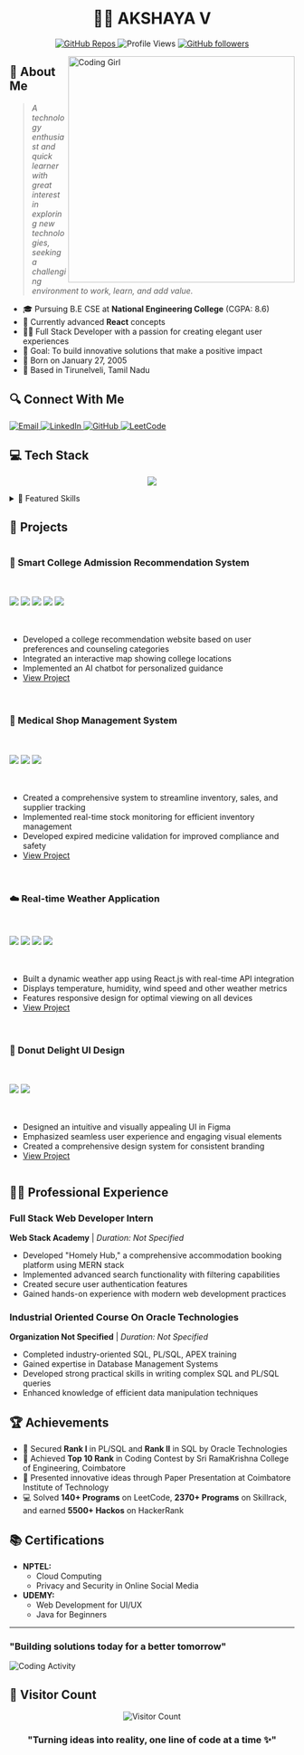 # <div align="center">👩‍💻 AKSHAYA V</div>
<p align="center">
  <a href="https://github.com/akshayav?tab=repositories">
    <img src="https://img.shields.io/badge/dynamic/json?label=Repos&query=%24.public_repos&url=https%3A%2F%2Fapi.github.com%2Fusers%2Fakshayav&style=for-the-badge&color=blueviolet&logo=github" alt="GitHub Repos">
  </a>
  <img src="https://komarev.com/ghpvc/?username=akshayav&style=for-the-badge&color=6A5ACD" alt="Profile Views">
  <a href="https://github.com/akshayav?tab=followers">
    <img src="https://img.shields.io/github/followers/akshayav?style=for-the-badge&logo=github&color=6A5ACD" alt="GitHub followers">
  </a>
</p>

<img align="right" alt="Coding Girl" width="400" src="https://cdn.dribbble.com/users/4055494/screenshots/15215756/media/d2b66c4ca0192aa26d103448b3d1518b.gif" />

## 💫 About Me

> *A technology enthusiast and quick learner with great interest in exploring new technologies, seeking a challenging environment to work, learn, and add value.*

- 🎓 Pursuing B.E CSE at **National Engineering College** (CGPA: 8.6)
- 🌱 Currently advanced **React** concepts
- 👩‍💻 Full Stack Developer with a passion for creating elegant user experiences
- 🎯 Goal: To build innovative solutions that make a positive impact
- 🎂 Born on January 27, 2005
- 📍 Based in Tirunelveli, Tamil Nadu

## 🔍 Connect With Me
<p align="left">
  <a href="mailto:akshayavenkat05@gmail.com">
    <img src="https://img.shields.io/badge/Gmail-D14836?style=for-the-badge&logo=gmail&logoColor=white" alt="Email"/>
  </a>
  <a href="https://linkedin.com/in/akshayav">
    <img src="https://img.shields.io/badge/LinkedIn-0077B5?style=for-the-badge&logo=linkedin&logoColor=white" alt="LinkedIn"/>
  </a>
  <a href="https://github.com/akshayav">
    <img src="https://img.shields.io/badge/GitHub-100000?style=for-the-badge&logo=github&logoColor=white" alt="GitHub"/>
  </a>
  <a href="https://leetcode.com/akshayav">
    <img src="https://img.shields.io/badge/LeetCode-FFA116?style=for-the-badge&logo=leetcode&logoColor=white" alt="LeetCode"/>
  </a>
</p>

## 💻 Tech Stack
<p align="center">
  <img src="https://skillicons.dev/icons?i=java,c,cpp,mysql,js,react,dart,flutter,php,html,css,figma,git,github" />
</p>

<details>
<summary>🌟 Featured Skills</summary>
<br>

### Languages
<p align="left">
  <img src="https://img.shields.io/badge/Java-ED8B00?style=for-the-badge&logo=openjdk&logoColor=white"/>
  <img src="https://img.shields.io/badge/C-00599C?style=for-the-badge&logo=c&logoColor=white"/>
  <img src="https://img.shields.io/badge/C++-00599C?style=for-the-badge&logo=cplusplus&logoColor=white"/>

</p>

### Frontend Development
<p align="left">
  <img src="https://img.shields.io/badge/HTML5-E34F26?style=for-the-badge&logo=html5&logoColor=white"/>  
  <img src="https://img.shields.io/badge/CSS3-1572B6?style=for-the-badge&logo=css3&logoColor=white"/>  
  <img src="https://img.shields.io/badge/React-20232A?style=for-the-badge&logo=react&logoColor=61DAFB"/>
  <img src="https://img.shields.io/badge/Bootstrap-563D7C?style=for-the-badge&logo=bootstrap&logoColor=white"/>
</p>

### Database
<p align="left">
  <img src="https://img.shields.io/badge/MySQL-005C84?style=for-the-badge&logo=mysql&logoColor=white"/>
  <img src="https://img.shields.io/badge/Oracle-F80000?style=for-the-badge&logo=oracle&logoColor=white"/>
</p>

### Tools & Others
<p align="left">
  <img src="https://img.shields.io/badge/Figma-F24E1E?style=for-the-badge&logo=figma&logoColor=white"/>
  <img src="https://img.shields.io/badge/Git-F05032?style=for-the-badge&logo=git&logoColor=white"/>
  <img src="https://img.shields.io/badge/Data_Structures-FF6C37?style=for-the-badge&logoColor=white"/>
</p>

</details>

## 🚀 Projects

<div class="projects-grid">

### 🏫 Smart College Admission Recommendation System
![](https://img.shields.io/badge/HTML5-E34F26?style=flat-square&logo=html5&logoColor=white)
![](https://img.shields.io/badge/CSS3-1572B6?style=flat-square&logo=css3&logoColor=white)
![](https://img.shields.io/badge/JavaScript-F7DF1E?style=flat-square&logo=javascript&logoColor=black)
![](https://img.shields.io/badge/PHP-777BB4?style=flat-square&logo=php&logoColor=white)
![](https://img.shields.io/badge/MySQL-005C84?style=flat-square&logo=mysql&logoColor=white)

- Developed a college recommendation website based on user preferences and counseling categories
- Integrated an interactive map showing college locations
- Implemented an AI chatbot for personalized guidance
- [View Project](#) <!-- Add your project link when available -->

### 💊 Medical Shop Management System
![](https://img.shields.io/badge/Oracle_UI-F80000?style=flat-square&logo=oracle&logoColor=white)
![](https://img.shields.io/badge/PL/SQL-F80000?style=flat-square&logo=oracle&logoColor=white)
![](https://img.shields.io/badge/Oracle_SQL-F80000?style=flat-square&logo=oracle&logoColor=white)

- Created a comprehensive system to streamline inventory, sales, and supplier tracking
- Implemented real-time stock monitoring for efficient inventory management
- Developed expired medicine validation for improved compliance and safety
- [View Project](#) <!-- Add your project link when available -->

### ☁️ Real-time Weather Application
![](https://img.shields.io/badge/HTML5-E34F26?style=flat-square&logo=html5&logoColor=white)
![](https://img.shields.io/badge/CSS3-1572B6?style=flat-square&logo=css3&logoColor=white)
![](https://img.shields.io/badge/React-20232A?style=flat-square&logo=react&logoColor=61DAFB)
![](https://img.shields.io/badge/API-FF6C37?style=flat-square&logoColor=white)

- Built a dynamic weather app using React.js with real-time API integration
- Displays temperature, humidity, wind speed and other weather metrics
- Features responsive design for optimal viewing on all devices
- [View Project](#) <!-- Add your project link when available -->

### 🍩 Donut Delight UI Design
![](https://img.shields.io/badge/Figma-F24E1E?style=flat-square&logo=figma&logoColor=white)
![](https://img.shields.io/badge/UI/UX-4FC08D?style=flat-square&logoColor=white)

- Designed an intuitive and visually appealing UI in Figma
- Emphasized seamless user experience and engaging visual elements
- Created a comprehensive design system for consistent branding
- [View Project](#) <!-- Add your project link when available -->

</div>

## 👩‍💼 Professional Experience

### Full Stack Web Developer Intern
**Web Stack Academy** | *Duration: Not Specified*

- Developed "Homely Hub," a comprehensive accommodation booking platform using MERN stack
- Implemented advanced search functionality with filtering capabilities
- Created secure user authentication features
- Gained hands-on experience with modern web development practices

### Industrial Oriented Course On Oracle Technologies
**Organization Not Specified** | *Duration: Not Specified*

- Completed industry-oriented SQL, PL/SQL, APEX training
- Gained expertise in Database Management Systems
- Developed strong practical skills in writing complex SQL and PL/SQL queries
- Enhanced knowledge of efficient data manipulation techniques

## 🏆 Achievements

- 🥇 Secured **Rank I** in PL/SQL and **Rank II** in SQL by Oracle Technologies
- 🏅 Achieved **Top 10 Rank** in Coding Contest by Sri RamaKrishna College of Engineering, Coimbatore
- 📝 Presented innovative ideas through Paper Presentation at Coimbatore Institute of Technology
- 💻 Solved **140+ Programs** on LeetCode, **2370+ Programs** on Skillrack, and earned **5500+ Hackos** on HackerRank

## 📚 Certifications

- **NPTEL:**
  - Cloud Computing
  - Privacy and Security in Online Social Media
- **UDEMY:**
  - Web Development for UI/UX
  - Java for Beginners

---

  
  ### "Building solutions today for a better tomorrow"
  
  ![Coding Activity](https://img.shields.io/badge/Coding%20Activity-Always%20Active-brightgreen?style=for-the-badge)
  
</div>


## 🌈 Visitor Count
<p align="center">
  <img src="https://profile-counter.glitch.me/akshayav/count.svg" alt="Visitor Count" />
</p>

<div align="center">
  
  ### "Turning ideas into reality, one line of code at a time ✨"
  
</div>

<!--
Custom CSS for enhancing the appearance
-->
<style>
.projects-grid {
  display: grid;
  grid-template-columns: repeat(auto-fit, minmax(300px, 1fr));
  gap: 20px;
}
</style>

